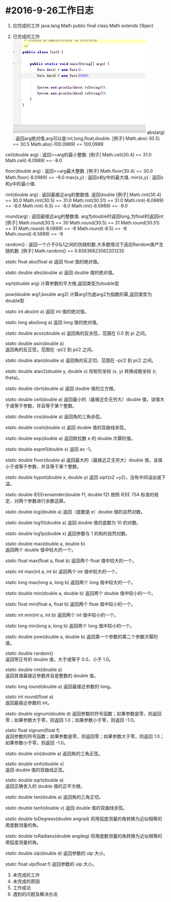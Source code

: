 #2016-9-26工作日志
===================

 1. 应完成的工作
java.lang.Math
  public final class Math extends Object

 2. 已完成的工作
![aa](image/026.png)
abs(arg) : 返回arg绝对值,arg可以是:int,long,float,double. 
[例子]
   Math.abs(-30.5)            == 30.5
   Math.abs(-100.0989)    == 100.0989  
 
   ceil(double arg) : 返回>=arg的最小整数.
[例子]
  Math.ceil(30.4)         == 31.0
  Math.ceil(-8.0989)   == -8.0   
 
   floor(double arg) : 返回<=arg最大整数.
[例子]
  Math.floor(30.4)        == 30.0
  Math.floor(-8.0989)   == -9.0
  max(x,y) : 返回x和y中的最大值. 
  min(x,y) : 返回x和y中的最小值.  
 
  rint(double arg) : 返回最接近arg的整数值. 返回double
[例子]
  Math.rint(30.4)         == 30.0
  Math.rint(30.5)        == 31.0
  Math.rint(30.51)      == 31.0
  Math.rint(-8.0989)   == -8.0
  Math.rint(-8.5)         == -8.0
  Math.rint(-8.5989)   == -9.0
 
  round(arg) : 返回最接近arg的整数值.   arg为double时返回long,为float时返回int     
[例子]
  Math.round(30.1)         == 30
   Math.round(30.5)        == 31
   Math.round(30.51)      == 31
   Math.round(-8.0989)   == -8
   Math.round(-8.5)         == -8
   Math.round(-8.5989)   == -9
 
random() : 返回一个介于0与1之间的伪随机数.大多数情况下适应Random类产生随机数.
[例子]
Math.random()   == 0.83636823562201235   
 
static float abs(float a) 
返回 float 值的绝对值。 
 
static double abs(double a) 
返回 double 值的绝对值。
 
sqrt(double arg) 
计算参数的平方根,返回类型为double型 
 
pow(double arg1,bouble arg2) 
计算arg1为底arg2为指数的幂,返回类型为double型 
 
static int abs(int a) 
返回 int 值的绝对值。 
 
static long abs(long a) 
返回 long 值的绝对值。 
 
static double acos(double a) 
返回角的反余弦，范围在 0.0 到 pi 之间。 
 
static double asin(double a)   
返回角的反正弦，范围在 -pi/2 到 pi/2 之间。 
 
static double atan(double a) 
返回角的反正切，范围在 -pi/2 到 pi/2 之间。 
 
static double atan2(double y, double x) 
将矩形坐标 (x, y) 转换成极坐标 (r, theta)。 
 
static double cbrt(double a) 
返回 double 值的立方根。 
 
static double ceil(double a) 
返回最小的（最接近负无穷大）double 值，该值大于或等于参数，并且等于某个整数。 
 
static double cos(double a) 
返回角的三角余弦。 
 
static double cosh(double x) 
返回 double 值的双曲线余弦。 
 
static double exp(double a) 
返回欧拉数 e 的 double 次幂的值。 
 
static double expm1(double x) 
返回 ex -1。 
 
static double floor(double a) 
返回最大的（最接近正无穷大）double 值，该值小于或等于参数，并且等于某个整数。 
 
static double hypot(double x, double y) 
返回 sqrt(x2 +y2)，没有中间溢出或下溢。 
 
static double IEEEremainder(double f1, double f2) 
按照 IEEE 754 标准的规定，对两个参数进行余数运算。 
 
static double log(double a) 
返回（底数是 e）double 值的自然对数。 
 
static double log10(double a) 
返回 double 值的底数为 10 的对数。 
 
static double log1p(double x) 
返回参数与 1 的和的自然对数。 
 
static double max(double a, double b)  
返回两个 double 值中较大的一个。 
 
 static float max(float a, float b) 
 返回两个 float 值中较大的一个。 
 
static int max(int a, int b) 
返回两个 int 值中较大的一个。 
 
static long max(long a, long b) 
返回两个 long 值中较大的一个。 
 
static double min(double a, double b) 
返回两个 double 值中较小的一个。 
 
static float min(float a, float b) 
返回两个 float 值中较小的一个。 
 
static int min(int a, int b) 
返回两个 int 值中较小的一个。 
 
static long min(long a, long b) 
返回两个 long 值中较小的一个。 
 
static double pow(double a, double b) 
返回第一个参数的第二个参数次幂的值。 
 
static double random()     
返回带正号的 double 值，大于或等于 0.0，小于 1.0。 
 
static double rint(double a)    
返回其值最接近参数并且是整数的 double 值。 
 
static long round(double a) 
返回最接近参数的 long。 
 
static int round(float a)    
返回最接近参数的 int。 
 
static double signum(double d) 
返回参数的符号函数；如果参数是零，则返回零；如果参数大于零，则返回 1.0；如果参数小于零，则返回 -1.0。 
 
static float signum(float f)     
返回参数的符号函数；如果参数是零，则返回零；如果参数大于零，则返回 1.0；如果参数小于零，则返回 -1.0。 
 
static double sin(double a) 
返回角的三角正弦。 
 
static double sinh(double x)     
返回 double 值的双曲线正弦。 
 
static double sqrt(double a)      
返回正确舍入的 double 值的正平方根。 
 
static double tan(double a) 
返回角的三角正切。 
 
static double tanh(double x) 
返回 double 值的双曲线余弦。 
 
static double toDegrees(double angrad) 
将用弧度测量的角转换为近似相等的用度数测量的角。 
 
static double toRadians(double angdeg) 
将用度数测量的角转换为近似相等的用弧度测量的角。 
 
static double ulp(double d) 
返回参数的 ulp 大小。 
 
static float ulp(float f) 
返回参数的 ulp 大小。 

3. 未完成的工作  
4. 未完成的原因
5. 工作成功
6. 遇到的问题及解决办法
